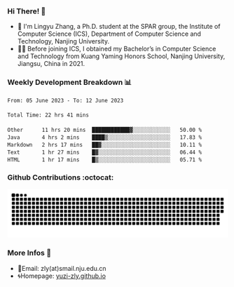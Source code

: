 ### Hi There! 👋 
- 🐳 I'm Lingyu Zhang, a Ph.D. student at the SPAR group, the Institute of Computer Science (ICS), Department of Computer Science and Technology, Nanjing University.
- 🧑‍🎓 Before joining ICS, I obtained my Bachelor’s in Computer Science and Technology from Kuang Yaming Honors School, Nanjing University, Jiangsu, China in 2021.

### Weekly Development Breakdown :bar_chart:

<!--START_SECTION:waka-->

```txt
From: 05 June 2023 - To: 12 June 2023

Total Time: 22 hrs 41 mins

Other      11 hrs 20 mins  ████████████▓░░░░░░░░░░░░   50.00 %
Java       4 hrs 2 mins    ████▒░░░░░░░░░░░░░░░░░░░░   17.83 %
Markdown   2 hrs 17 mins   ██▓░░░░░░░░░░░░░░░░░░░░░░   10.11 %
Text       1 hr 27 mins    █▓░░░░░░░░░░░░░░░░░░░░░░░   06.44 %
HTML       1 hr 17 mins    █▒░░░░░░░░░░░░░░░░░░░░░░░   05.71 %
```

<!--END_SECTION:waka-->

### Github Contributions :octocat:

![](https://raw.githubusercontent.com/yuzi-zly/yuzi-zly/output/github-contribution-grid-snake.svg)              


### More Infos 📖

- 📧Email: zly(at)smail.nju.edu.cn
- 🌀Homepage: [yuzi-zly.github.io](https://yuzi-zly.github.io/)
